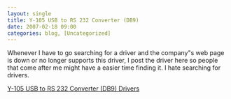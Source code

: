 ```yaml
---
layout: single
title: Y-105 USB to RS 232 Converter (DB9)
date: 2007-02-18 09:00
categories: blog, [Uncategorized]
---
```

Whenever I have to go searching for a driver and the company&quot;s web page is down or no longer supports this driver, I post the driver here so people that come after me might have a easier time finding it.
I hate searching for drivers.

<a href="/public/uploads/2007/05/y-10501may2007_1523.zip" title="Y-105 USB to RS 232 Converter (DB9)">Y-105 USB to RS 232 Converter (DB9) Drivers</a>
